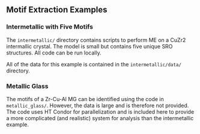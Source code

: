 ## Motif Extraction Examples

### Intermetallic with Five Motifs

The `intermetallic/` directory contains scripts to perform ME on a CuZr2 intermallic crystal. The model is small but contains five unique SRO structures. All code can be run locally.

All of the data for this example is contained in the `intermetallic/data/` directory.

### Metallic Glass

The motifs of a Zr-Cu-Al MG can be identified using the code in `metallic_glass/`. However, the data is large and is therefore not provided. The code uses HT Condor for parallelization and is included here to provide a more complicated (and realistic) system for analysis than the intermetallic example.
